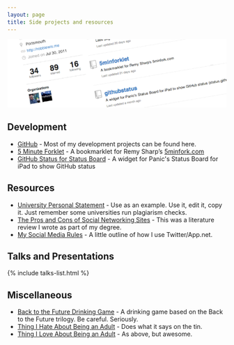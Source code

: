 ```yaml
---
layout: page
title: Side projects and resources
---
```


![Github Cover Photo](/assets/img/pages/projects-cover.png)

## Development

- [GitHub](http://github.com/rmlewisuk?tab=repositories) - Most of my development projects can be found here.
- [5 Minute Forklet](5minforklet) - A bookmarklet for Remy Sharp’s [5minfork.com](5minfork.com)
- [GitHub Status for Status Board](github-status-board) - A widget for Panic's Status Board for iPad to show GitHub status

## Resources

- [University Personal Statement](university-personal-statement) - Use as an example. Use it, edit it, copy it. Just remember some universities run plagiarism checks.
- [The Pros and Cons of Social Networking Sites](the-pros-and-cons-of-social-networking-sites) - This was a literature review I wrote as part of my degree.
- [My Social Media Rules](social) - A little outline of how I use Twitter/App.net.

## Talks and Presentations

{% include talks-list.html %}

## Miscellaneous

- [Back to the Future Drinking Game](back-to-the-future-drinking-game) - A drinking game based on the Back to the Future trilogy. Be careful. Seriously.
- [Thing I Hate About Being an Adult](hate-being-an-adult) - Does what it says on the tin.
- [Thing I Love About Being an Adult](love-being-an-adult) - As above, but awesome.
